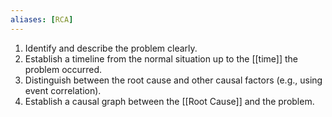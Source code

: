 ```yaml
---
aliases: [RCA]
---
```


1. Identify and describe the problem clearly.
1. Establish a timeline from the normal situation up to the [[time]] the problem occurred.
1. Distinguish between the root cause and other causal factors (e.g., using event correlation).
1. Establish a causal graph between the [[Root Cause]] and the problem.
